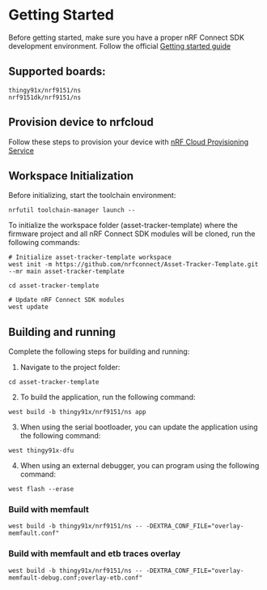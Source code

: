 # Getting Started

Before getting started, make sure you have a proper nRF Connect SDK development environment. Follow the official [Getting started guide](https://docs.nordicsemi.com/bundle/ncs-latest/page/nrf/installation.html)

## Supported boards:
```
thingy91x/nrf9151/ns
nrf9151dk/nrf9151/ns
```

## Provision device to nrfcloud
Follow these steps to provision your device with [nRF Cloud Provisioning Service](https://docs.nordicsemi.com/bundle/ncs-latest/page/nrf/samples/cellular/nrf_cloud_multi_service/README.html#nrf-cloud-multi-service-provisioning-service)

## Workspace Initialization
Before initializing, start the toolchain environment:
```shell
nrfutil toolchain-manager launch --
```

To initialize the workspace folder (asset-tracker-template) where the firmware project and all nRF Connect SDK modules will be cloned, run the following commands:
```shell
# Initialize asset-tracker-template workspace
west init -m https://github.com/nrfconnect/Asset-Tracker-Template.git --mr main asset-tracker-template

cd asset-tracker-template

# Update nRF Connect SDK modules
west update
```

## Building and running
Complete the following steps for building and running:

1. Navigate to the project folder:
```shell
cd asset-tracker-template
```

2. To build the application, run the following command:
```shell
west build -b thingy91x/nrf9151/ns app
```

3. When using the serial bootloader, you can update the application using the following command:
```shell
west thingy91x-dfu
```

4. When using an external debugger, you can program using the following command:
```shell
west flash --erase
```

### Build with memfault
```shell
west build -b thingy91x/nrf9151/ns -- -DEXTRA_CONF_FILE="overlay-memfault.conf"
```

### Build with memfault and etb traces overlay
```shell
west build -b thingy91x/nrf9151/ns -- -DEXTRA_CONF_FILE="overlay-memfault-debug.conf;overlay-etb.conf"
```
